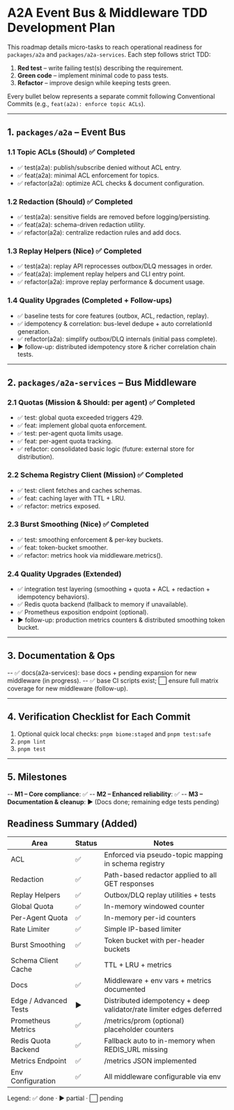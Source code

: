 # A2A Event Bus & Middleware TDD Development Plan

This roadmap details micro-tasks to reach operational readiness for `packages/a2a` and `packages/a2a-services`. Each step follows strict TDD:

1. **Red test** – write failing test(s) describing the requirement.
2. **Green code** – implement minimal code to pass tests.
3. **Refactor** – improve design while keeping tests green.

Every bullet below represents a separate commit following Conventional Commits (e.g., `feat(a2a): enforce topic ACLs`).

---

## 1. `packages/a2a` – Event Bus

### 1.1 Topic ACLs (Should) ✅ Completed

- ✅ test(a2a): publish/subscribe denied without ACL entry.
- ✅ feat(a2a): minimal ACL enforcement for topics.
- ✅ refactor(a2a): optimize ACL checks & document configuration.

### 1.2 Redaction (Should) ✅ Completed

- ✅ test(a2a): sensitive fields are removed before logging/persisting.
- ✅ feat(a2a): schema-driven redaction utility.
- ✅ refactor(a2a): centralize redaction rules and add docs.

### 1.3 Replay Helpers (Nice) ✅ Completed

- ✅ test(a2a): replay API reprocesses outbox/DLQ messages in order.
- ✅ feat(a2a): implement replay helpers and CLI entry point.
- ✅ refactor(a2a): improve replay performance & document usage.

### 1.4 Quality Upgrades (Completed + Follow-ups)

- ✅ baseline tests for core features (outbox, ACL, redaction, replay).
- ✅ idempotency & correlation: bus-level dedupe + auto correlationId generation.
- ✅ refactor(a2a): simplify outbox/DLQ internals (initial pass complete).
- ▶️ follow-up: distributed idempotency store & richer correlation chain tests.

---

## 2. `packages/a2a-services` – Bus Middleware

### 2.1 Quotas (Mission & Should: per agent) ✅ Completed

- ✅ test: global quota exceeded triggers 429.
- ✅ feat: implement global quota enforcement.
- ✅ test: per-agent quota limits usage.
- ✅ feat: per-agent quota tracking.
- ✅ refactor: consolidated basic logic (future: external store for distribution).

### 2.2 Schema Registry Client (Mission) ✅ Completed

- ✅ test: client fetches and caches schemas.
- ✅ feat: caching layer with TTL + LRU.
- ✅ refactor: metrics exposed.

### 2.3 Burst Smoothing (Nice) ✅ Completed

- ✅ test: smoothing enforcement & per-key buckets.
- ✅ feat: token-bucket smoother.
- ✅ refactor: metrics hook via middleware.metrics().

### 2.4 Quality Upgrades (Extended)

- ✅ integration test layering (smoothing + quota + ACL + redaction + idempotency behaviors).
- ✅ Redis quota backend (fallback to memory if unavailable).
- ✅ Prometheus exposition endpoint (optional).
- ▶️ follow-up: production metrics counters & distributed smoothing token bucket.

---

## 3. Documentation & Ops

-- ✅ docs(a2a-services): base docs + pending expansion for new middleware (in progress).
-- ✅ base CI scripts exist; ⬜ ensure full matrix coverage for new middleware (follow-up).

---

## 4. Verification Checklist for Each Commit

1. Optional quick local checks: `pnpm biome:staged` and `pnpm test:safe`
2. `pnpm lint`
3. `pnpm test`

---

## 5. Milestones

-- **M1 – Core compliance**: ✅
-- **M2 – Enhanced reliability**: ✅
-- **M3 – Documentation & cleanup**: ▶️ (Docs done; remaining edge tests pending)

## Readiness Summary (Added)

| Area | Status | Notes |
|------|--------|-------|
| ACL | ✅ | Enforced via pseudo-topic mapping in schema registry |
| Redaction | ✅ | Path-based redactor applied to all GET responses |
| Replay Helpers | ✅ | Outbox/DLQ replay utilities + tests |
| Global Quota | ✅ | In-memory windowed counter|
| Per-Agent Quota | ✅ | In-memory per-id counters |
| Rate Limiter | ✅ | Simple IP-based limiter |
| Burst Smoothing | ✅ | Token bucket with per-header buckets |
| Schema Client Cache | ✅ | TTL + LRU + metrics |
| Docs | ✅ | Middleware + env vars + metrics documented |
| Edge / Advanced Tests | ▶️ | Distributed idempotency + deep validator/rate limiter edges deferred |
| Prometheus Metrics | ✅ | /metrics/prom (optional) placeholder counters |
| Redis Quota Backend | ✅ | Fallback auto to in-memory when REDIS_URL missing |
| Metrics Endpoint | ✅ | /metrics JSON implemented |
| Env Configuration | ✅ | All middleware configurable via env |

Legend: ✅ done · ▶️ partial · ⬜ pending
